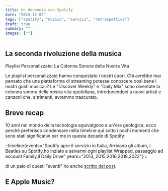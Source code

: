 ```yaml
---
title: Un decennio con Spotify
date: "2023-12-02"
tags: ["spotify", "musica", "servizi", "retrospettiva"]
draft: true
summary: ""
images: [""]
---
```


## La seconda rivoluzione della musica

Playlist Personalizzate: La Colonna Sonora della Nostra Vita

Le playlist personalizzate hanno conquistato i nostri cuori. Chi avrebbe mai pensato che una piattaforma di streaming potesse conoscere così bene i nostri gusti musicali? Le "Discover Weekly" e "Daily Mix" sono diventate la colonna sonora della nostra vita quotidiana, introducendoci a nuovi artisti e canzoni che, altrimenti, avremmo trascurato.

## Breve recap

10 anni nel mondo della tecnologia equivalgono a un'era geologica, ecco perché preferisco condensare nella timeline qui sotto i pochi momenti che sono stati significativi per me in questa decade di Spotify:

::timeline{events="Spotify apre il servizio in Italia, Arrivano gli album, i Beatles su Spotify,ho inziato a salvarmi ogni playlist Wrapped, passaggio ad account Family,il Daily Drive" years="2013,,2015,2016,2018,2022"}
::

di un paio di questi "eventi" ho anche [scritto dei post](/tags/spotify).

## E Apple Music?
